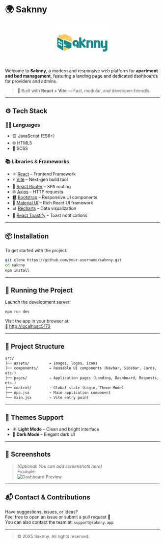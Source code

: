 # 🌍 Saknny

<p align="center">
  <img src="public/full-logo.png" alt="Saknny Logo" width="180" />
</p>

Welcome to **Saknny**, a modern and responsive web platform for **apartment and bed management**, featuring a landing page and dedicated dashboards for providers and admins.

> 🚀 Built with **React + Vite** — Fast, modular, and developer-friendly.

---

## ⚙️ Tech Stack

### 🧑‍💻 **Languages**

- 🟨 JavaScript (ES6+)
- 🌐 HTML5
- 🎨 SCSS

### 📚 **Libraries & Frameworks**

- ⚛️ [React](https://react.dev/) – Frontend Framework
- ⚡ [Vite](https://vitejs.dev/) – Next-gen build tool
- 🔀 [React Router](https://reactrouter.com/) – SPA routing
- 🌐 [Axios](https://axios-http.com/) – HTTP requests
- 🅱️ [Bootstrap](https://getbootstrap.com/) – Responsive UI components
- 🧩 [Material UI](https://mui.com/) – Rich React UI framework
- 📊 [Recharts](https://recharts.org/) – Data visualization
- 🔔 [React Toastify](https://fkhadra.github.io/react-toastify/) – Toast notifications

---

## 📦 Installation

To get started with the project:

```bash
git clone https://github.com/your-username/saknny.git
cd saknny
npm install
```

---

## 🧪 Running the Project

Launch the development server:

```bash
npm run dev
```

Visit the app in your browser at:  
🔗 [http://localhost:5173](http://localhost:5173)

---

## 📁 Project Structure

```
src/
├── assets/         → Images, logos, icons
├── components/     → Reusable UI components (Navbar, Sidebar, Cards, etc.)
├── pages/          → Application pages (Landing, Dashboard, Requests, etc.)
├── context/        → Global state (Login, Theme Mode)
├── App.jsx         → Main application component
└── main.jsx        → Vite entry point
```

---

## 🎨 Themes Support

- ☀️ **Light Mode** – Clean and bright interface
- 🌙 **Dark Mode** – Elegant dark UI

---

## 📸 Screenshots

> _(Optional: You can add screenshots here)_  
> Example:  
> ![Dashboard Preview](./public/screenshots/dashboard.png)

---

## 📬 Contact & Contributions

Have suggestions, issues, or ideas?  
Feel free to open an issue or submit a pull request 💬  
You can also contact the team at: `support@saknny.app`

---

> © 2025 Saknny. All rights reserved.
